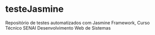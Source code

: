 # testeJasmine
Repositório de testes automatizados com Jasmine Framework, Curso Técnico SENAI Desenvolvimento Web de Sistemas
